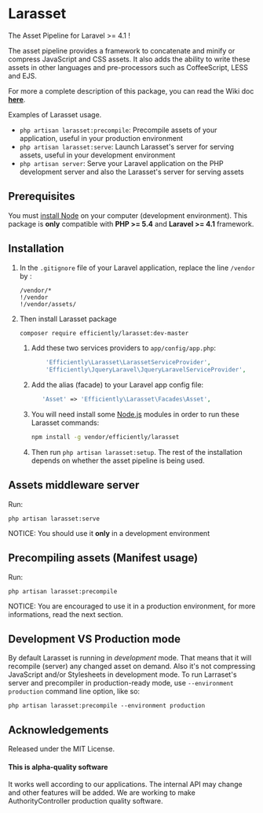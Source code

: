 Larasset
========

The Asset Pipeline for Laravel >= 4.1 !

The asset pipeline provides a framework to concatenate and minify or compress
JavaScript and CSS assets. It also adds the ability to write these assets in
other languages and pre-processors such as CoffeeScript, LESS and EJS.

For more a complete description of this package, you can read the Wiki doc **[here](https://github.com/efficiently/larasset/wiki/Asset-pipeline)**.

Examples of Larasset usage.

- `php artisan larasset:precompile`: Precompile assets of your application, useful in your production environment
- `php artisan larasset:serve`:      Launch Larasset's server for serving assets, useful in your development environment
- `php artisan server`:              Serve your Laravel application on the PHP development server and also the Larasset's server for serving assets


Prerequisites
-------------

You must [install Node](http://nodejs.org) on your computer (development environment).
This package is **only** compatible with **PHP >= 5.4** and **Laravel >= 4.1** framework.

Installation
------------

1. In the `.gitignore` file of your Laravel application, replace the line `/vendor` by :

    ```
    /vendor/*
    !/vendor
    !/vendor/assets/
    ```

2. Then install Larasset package

    ```sh
    composer require efficiently/larasset:dev-master
    ```

    1. Add these two services providers to `app/config/app.php`:

        ```php
            'Efficiently\Larasset\LarassetServiceProvider',
            'Efficiently\JqueryLaravel\JqueryLaravelServiceProvider',
        ```

    2. Add the alias (facade) to your Laravel app config file:

        ```php
           'Asset' => 'Efficiently\Larasset\Facades\Asset',
        ```

    3. You will need install some [Node.js](http://nodejs.org/) modules in order to run these Larasset commands:

        ```sh
        npm install -g vendor/efficiently/larasset
        ```

    4. Then run `php artisan larasset:setup`. The rest of the installation depends on
    whether the asset pipeline is being used.

Assets middleware server
------------------------

Run:

    php artisan larasset:serve

NOTICE: You should use it **only** in a development environment


Precompiling assets (Manifest usage)
------------------------------------

Run:

    php artisan larasset:precompile

NOTICE: You are encouraged to use it in a production environment, 
for more informations, read the next section.


Development VS Production mode
------------------------------

By default Larasset is running in _development_ mode. That means that it will
recompile (server) any changed asset on demand. Also it's not compressing
JavaScript and/or Stylesheets in development mode. To run Larraset's server and
precompiler in production-ready mode, use `--environment production` command line
option, like so:

    php artisan larasset:precompile --environment production


Acknowledgements
----------------

Released under the MIT License.

#### This is alpha-quality software
It works well according to our applications. The internal API may change and other features will be added.
We are working to make AuthorityController production quality software.